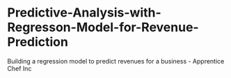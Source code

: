 # Predictive-Analysis-with-Regresson-Model-for-Revenue-Prediction
Building a regression model to predict revenues for a business - Apprentice Chef Inc
